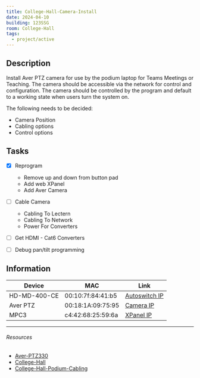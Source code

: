 ```yaml
---
title: College-Hall-Camera-Install
date: 2024-04-10
building: 123SSG
room: College-Hall
tags:
  - project/active
---
```


## Description

Install Aver PTZ camera for use by the podium laptop for Teams Meetings or Teaching. The camera should be accessible via the network for control and configuration. The camera should be controlled by the program and default to a working state when users turn the system on.

The following needs to be decided:
- Camera Position
- Cabling options
- Control options

## Tasks

- [x] Reprogram
	-  Remove up and down from button pad
	-  Add web XPanel
	-  Add Aver Camera

- [ ] Cable Camera
	- Cabling To Lectern
	-  Cabling To Network
	-  Power For Converters
- [ ] Get HDMI - Cat6 Converters
- [ ] Debug pan/tilt programming

## Information

Device         | MAC               | Link
-------------- | ----------------- | ---------
HD-MD-400-CE   | 00:10:7f:84:41:b5 | [Autoswitch IP]
Aver PTZ       | 00:18:1A:09:75:95 | [Camera IP]
MPC3           | c4:42:68:25:59:6a | [XPanel IP]

[Camera IP]: http://10.2.160.55
[Autoswitch IP]: http://10.2.160.45
[XPanel IP]: http://10.2.160.42

---

###### Resources
- [Aver-PTZ330](../../03-Resources/Equipment/Aver-PTZ330.md)
- [College-Hall](../03-Resources/Rooms/College-Hall.md)
- [College-Hall-Podium-Cabling](College-Hall-Podium-Cabling.md)